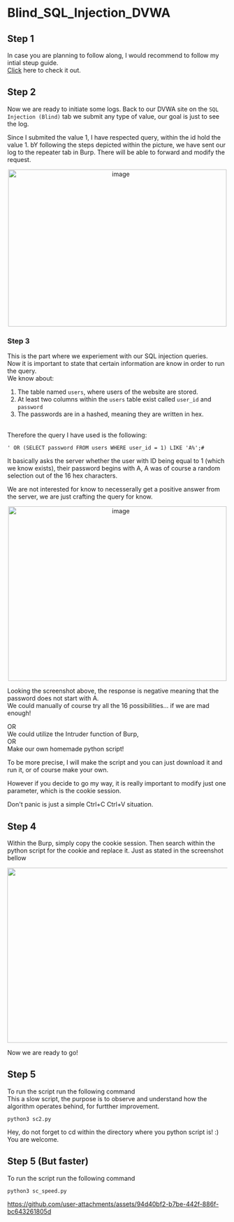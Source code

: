 # Blind_SQL_Injection_DVWA

## Step 1
  In case you are planning to follow along, I would recommend to follow my intial steup guide. <br>
 [Click](https://github.com/EleniChristopoulou/DVWA_Initial_Setup-/tree/main) here to check it out.

## Step 2
  Now we are ready to initiate some logs. Back to our DVWA site on the `SQL Injection (Blind)` tab we submit any type of value, our goal is just to see the log.

  Since I submited the value 1, I have respected query, within the id hold the value 1. bY following the steps depicted within the picture, we have sent our log to the repeater tab in Burp. There will be able to forward and modify the request.
  <p align="center"><img width="500" height="360" alt="image" src="https://github.com/user-attachments/assets/b1c574c7-7a23-40d7-a1a3-26196d7f5641" /></p>

  ### Step 3
  This is the part where we experiement with our SQL injection queries. <br>
  Now it is important to state that certain information are know in order to run the query.<br>
  We know about: <br>
  1. The table named `users`, where users of the website are stored.
  2. At least two columns within the `users` table exist called `user_id` and `password`
  3. The passwords are in a hashed, meaning they are written in hex.
<br>
  Therefore the query I have used is the following:

  `' OR (SELECT password FROM users WHERE user_id = 1) LIKE 'A%';#`<br>
  
  It basically asks the server whether the user with ID being equal to 1 (which we know exists), their password begins with A, A was of course a random selection out of the 16 hex characters.<br>

  We are not interested for know to necesserally get a positive answer from the server, we are just crafting the query for know.
  <p align="center"><img width="500" height="400" alt="image" src="https://github.com/user-attachments/assets/0736f25e-0682-48be-a4ec-e2a9eb16e469" /></p>

Looking the screenshot above, the response is negative meaning that the password does not start with A.<br>
We could manually of course try all the 16 possibilities... if we are mad enough!<br>

OR<br>
We could utilize the Intruder function of Burp, <br>
OR<br>
Make our own homemade python script!<br>

To be more precise, I will make the script and you can just download it and run it, or of course make your own.<br>

However if you decide to go my way, it is really important to modify just one parameter, which is the cookie session.<br>

Don't panic is just a simple Ctrl+C Ctrl+V situation.

## Step 4
Within the Burp, simply copy the cookie session.
Then search within the python script for the cookie and replace it. Just as stated in the screenshot bellow<br>
<p align="center"><img width="1427" height="401" alt="image" src="https://github.com/user-attachments/assets/cb5889a8-f3e0-43eb-b345-190678e48a51" /></p>

Now we are ready to go!

## Step 5
  To run the script run the following command <br>
  This a slow script, the purpose is to observe and understand how the algorithm operates behind, for furtther improvement.<br>
  ```
  python3 sc2.py
  ```
Hey, do not forget to cd within the directory where you python script is! :) You are welcome.

## Step 5 (But faster)
  To run the script run the following command
  ```
 python3 sc_speed.py
  ```

https://github.com/user-attachments/assets/94d40bf2-b7be-442f-886f-bc643261805d
















